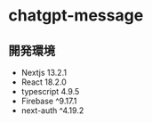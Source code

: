 # chatgpt-message

## 開発環境

- Nextjs 13.2.1
- React 18.2.0
- typescript 4.9.5
- Firebase ^9.17.1
- next-auth ^4.19.2
